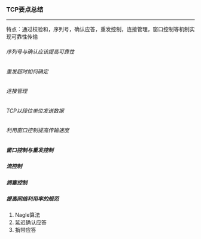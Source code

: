 ### TCP要点总结
---
特点：通过校验和，序列号，确认应答，重发控制，连接管理，窗口控制等机制实现可靠性传输

###### 序列号与确认应该提高可靠性
###### 重发超时如何确定
###### 连接管理
###### TCP以段位单位发送数据
###### 利用窗口控制提高传输速度
##### 窗口控制与重发控制
##### 流控制
##### 拥塞控制
##### 提高网络利用率的规范
1. Nagle算法
2. 延迟确认应答
3. 捎带应答